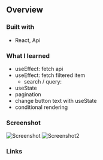 ## Overview

### Built with

- React, Api


### What I learned
 - useEffect: fetch api
 - useEffect: fetch filtered item
     - search / query: 
 - useState
 - pagination
 - change button text with useState
 - conditional rendering
 
### Screenshot

![Screenshot](https://user-images.githubusercontent.com/121173949/222906663-7681179d-7680-4e44-aee1-a8fd47108874.png)
![Screenshot2](https://user-images.githubusercontent.com/121173949/222906665-a035623a-1453-4fe2-aa1c-235b365d1381.png)

### Links
